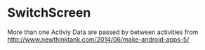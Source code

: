 # SwitchScreen
More than one Activiy
Data are passed by between activities
from http://www.newthinktank.com/2014/06/make-android-apps-5/

